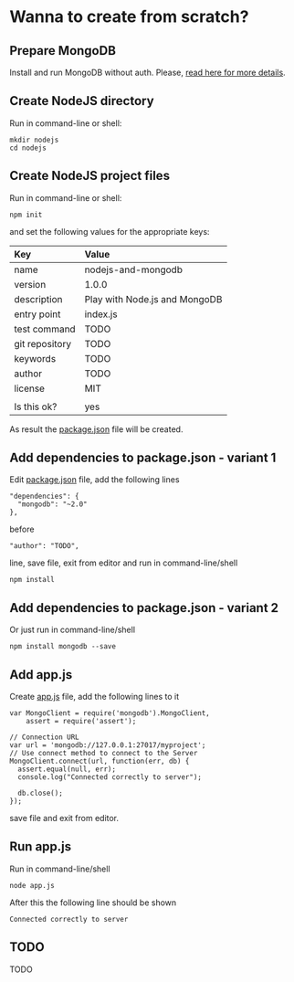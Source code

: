 # Wanna to create from scratch? #

## Prepare MongoDB ##
Install and run MongoDB without auth. Please, [read here for more details](MONGODB.md).

## Create NodeJS directory ##
Run in command-line or shell:

    mkdir nodejs
    cd nodejs

## Create NodeJS project files ##
Run in command-line or shell:

    npm init

and set the following values for the appropriate keys:

Key             | Value
:-------------- | :-----------------------------
name            | nodejs-and-mongodb
version         | 1.0.0
description     | Play with Node.js and MongoDB
entry point     | index.js
test command    | TODO
git repository  | TODO
keywords        | TODO
author          | TODO
license         | MIT
                |
Is this ok?     | yes

As result the [package.json](nodejs/package.json) file will be created.

## Add dependencies to package.json - variant 1 ##
Edit [package.json](nodejs/package.json) file, add the following lines

    "dependencies": {
      "mongodb": "~2.0"
    },

before

    "author": "TODO",

line, save file, exit from editor and run in command-line/shell

    npm install

## Add dependencies to package.json - variant 2 ##
Or just run in command-line/shell

    npm install mongodb --save

## Add app.js ##
Create [app.js](nodejs/app.js) file, add the following lines to it

    var MongoClient = require('mongodb').MongoClient,
        assert = require('assert');

    // Connection URL
    var url = 'mongodb://127.0.0.1:27017/myproject';
    // Use connect method to connect to the Server
    MongoClient.connect(url, function(err, db) {
      assert.equal(null, err);
      console.log("Connected correctly to server");

      db.close();
    });

save file and exit from editor.

## Run app.js ##
Run in command-line/shell

    node app.js

After this the following line should be shown

    Connected correctly to server

## TODO ##
TODO
